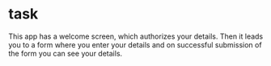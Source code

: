 # task
This app has a welcome screen, which authorizes your details. Then it leads you to a form where you enter your details and on successful submission of the form you can see your details. 
